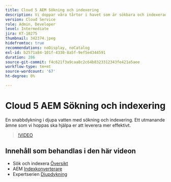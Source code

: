 ```yaml
---
title: Cloud 5 AEM Sökning och indexering
description: Vi doppar våra tårtor i havet som är sökbara och indexerade
version: Cloud Service
role: Admin, Developer
level: Intermediate
jira: KT-10275
thumbnail: 342374.jpeg
hidefromtoc: true
recommendations: noDisplay, noCatalog
exl-id: b2571a84-101f-4330-8a5f-9ef5e4344591
duration: 286
source-git-commit: f4c621f3a9caa8c2c64b8323312343fe421a5aee
workflow-type: tm+mt
source-wordcount: '67'
ht-degree: 0%

---
```


# Cloud 5 AEM Sökning och indexering

En snabbdykning i djupa vatten med sökning och indexering. Ett utmanande ämne som vi hoppas ska hjälpa er att leverera mer effektivt.

>[!VIDEO](https://video.tv.adobe.com/v/342374?quality=12&learn=on)

## Innehåll som behandlas i den här videon

+ Sök och indexera [Översikt](https://experienceleague.adobe.com/docs/experience-manager-cloud-service/content/operations/indexing.html)
+ AEM [Indexkonverterare](https://experienceleague.adobe.com/docs/experience-manager-cloud-service/content/migration-journey/refactoring-tools/index-converter.html)
+ Expertserien [Djupdykning](../../../cloud-service/migration/moving-to-aem-as-a-cloud-service/search-and-indexing.md)
